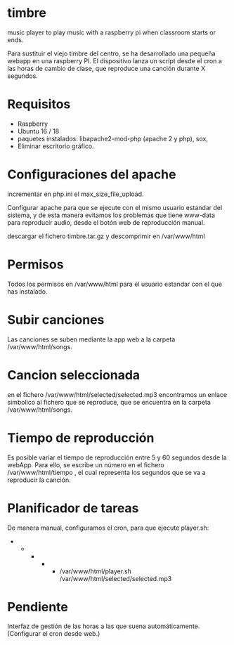 # timbre
music player to play music with a raspberry pi when classroom starts or ends.


Para sustituir el viejo timbre del centro, se ha desarrollado una pequeña webapp en una raspberry PI. El dispositivo lanza un script desde el cron a las horas de cambio de clase, que reproduce una canción durante X segundos.


# Requisitos

- Raspberry
- Ubuntu 16 / 18
- paquetes instalados: libapache2-mod-php (apache 2 y php), sox, 
- Eliminar escritorio gráfico.

# Configuraciones del apache

incrementar en php.ini el max_size_file_upload.

Configurar apache para que se ejecute con el mismo usuario estandar del sistema, y de esta manera evitamos los problemas que tiene www-data para reproducir audio, desde el botón web de reproducción manual.

descargar el fichero timbre.tar.gz y descomprimir en /var/www/html

# Permisos

Todos los permisos en /var/www/html para el usuario estandar con el que has instalado.

# Subir canciones

Las canciones se suben mediante la app web a la carpeta /var/www/html/songs.

# Cancion seleccionada

en el fichero /var/www/html/selected/selected.mp3 encontramos un enlace simbolico al fichero que se reproduce, que se encuentra en la carpeta /var/www/html/songs.

# Tiempo de reproducción

Es posible variar el tiempo de reproducción entre 5 y 60 segundos desde la webApp.
Para ello, se escribe un número en el fichero /var/www/html/tiempo , el cual representa los segundos que se va a reproducir la canción.

# Planificador de tareas

De manera manual, configuramos el cron, para que ejecute player.sh:

* * * * * /var/www/html/player.sh /var/www/html/selected/selected.mp3

# Pendiente

Interfaz de gestión de las horas a las que suena automáticamente. (Configurar el cron desde web.)

